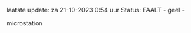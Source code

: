 laatste update: 
za 21-10-2023  0:54   uur 
Status: FAALT - geel - 
<div class="service Y">microstation</div>